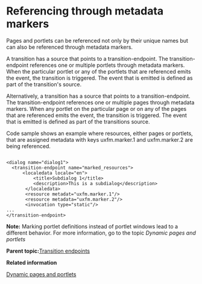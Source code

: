 # Referencing through metadata markers

Pages and portlets can be referenced not only by their unique names but can also be referenced through metadata markers.

A transition has a source that points to a transition-endpoint. The transition-endpoint references one or multiple portlets through metadata markers. When the particular portlet or any of the portlets that are referenced emits the event, the transition is triggered. The event that is emitted is defined as part of the transition's source.

Alternatively, a transition has a source that points to a transition-endpoint. The transition-endpoint references one or multiple pages through metadata markers. When any portlet on the particular page or on any of the pages that are referenced emits the event, the transition is triggered. The event that is emitted is defined as part of the transitions source.

Code sample shows an example where resources, either pages or portlets, that are assigned metadata with keys uxfm.marker.1 and uxfm.marker.2 are being referenced.

```

<dialog name="dialog1">
  <transition-endpoint name="marked_resources">
      <localedata locale="en">
          <title>Subdialog 1</title>
          <description>This is a subdialog</description>
       </localedata>
       <resource metadat="uxfm.marker.1"/>
       <resource metadata="uxfm.marker.2"/>
       <invocation type="static"/>
...
</transition-endpoint>
```

**Note:** Marking portlet definitions instead of portlet windows lead to a different behavior. For more information, go to the topic *Dynamic pages and portlets*

**Parent topic:**[Transition endpoints](../screenflow/ref_trnstn_endpnts.md)

**Related information**  


[Dynamic pages and portlets](../screenflow/dyn_pgs_ptlts.md)

